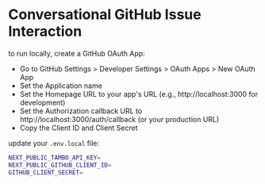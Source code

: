 # Conversational GitHub Issue Interaction

to run locally, create a GitHub OAuth App:

- Go to GitHub Settings > Developer Settings > OAuth Apps > New OAuth App
- Set the Application name
- Set the Homepage URL to your app's URL (e.g., http://localhost:3000 for development)
- Set the Authorization callback URL to http://localhost:3000/auth/callback (or your production URL)
- Copy the Client ID and Client Secret

update your `.env.local` file:

```bash
NEXT_PUBLIC_TAMBO_API_KEY=
NEXT_PUBLIC_GITHUB_CLIENT_ID=
GITHUB_CLIENT_SECRET=
```
